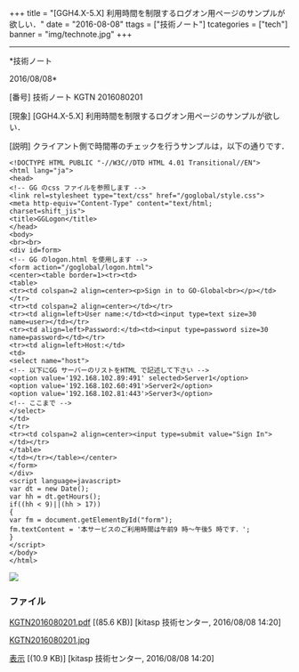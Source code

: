 ﻿+++
title = "[GGH4.X-5.X] 利用時間を制限するログオン用ページのサンプルが欲しい．"
date = "2016-08-08"
ttags = ["技術ノート"]
tcategories = ["tech"]
banner = "img/technote.jpg"
+++

-----------------------------------------------------------------------------------------------------------------------------

*技術ノート

2016/08/08*


[番号]
技術ノート KGTN 2016080201

[現象]
[GGH4.X-5.X] 利用時間を制限するログオン用ページのサンプルが欲しい．

[説明]
クライアント側で時間帯のチェックを行うサンプルは，以下の通りです．

    <!DOCTYPE HTML PUBLIC "-//W3C//DTD HTML 4.01 Transitional//EN">
    <html lang="ja">
    <head>
    <!-- GG のcss ファイルを参照します -->
    <link rel=stylesheet type="text/css" href="/goglobal/style.css">
    <meta http-equiv="Content-Type" content="text/html; charset=shift_jis">
    <title>GGLogon</title>
    </head>
    <body>
    <br><br>
    <div id=form>
    <!-- GG のlogon.html を使用します -->
    <form action="/goglobal/logon.html">
    <center><table border=1><tr><td>
    <table>
    <tr><td colspan=2 align=center><p>Sign in to GO-Global<br></p></td></tr>
    <tr><td colspan=2 align=center></td></tr>
    <tr><td align=left>User name:</td><td><input type=text size=30 name=user></td></tr>
    <tr><td align=left>Password:</td><td><input type=password size=30
    name=password></td></tr>
    <tr><td align=left>Host:</td>
    <td>
    <select name="host">
    <!-- 以下にGG サーバーのリストをHTML で記述して下さい -->
    <option value='192.168.102.89:491' selected>Server1</option>
    <option value='192.168.102.60:491'>Server2</option>
    <option value='192.168.102.81:443'>Server3</option>
    <!-- ここまで -->
    </select>
    </td>
    </tr>
    <tr><td colspan=2 align=center><input type=submit value="Sign In"></td></tr>
    </table>
    </td></tr></table></center>
    </form>
    </div>
    <script language=javascript>
    var dt = new Date();
    var hh = dt.getHours();
    if((hh < 9)||(hh > 17))
    {
    var fm = document.getElementById("form");
    fm.textContent = '本サービスのご利用時間は午前9 時～午後5 時です．';
    }
    </script>
    </body>
    </html>

![](http://techreport.kitasp.net/attachments/download/2900/KGTN2016080201.jpg)


### ファイル





[KGTN2016080201.pdf](http://techreport.kitasp.net/attachments/download/2899/KGTN2016080201.pdf)
 [(85.6 KB)] [kitasp 技術センター, 2016/08/08
14:20]

[KGTN2016080201.jpg](http://techreport.kitasp.net/attachments/download/2900/KGTN2016080201.jpg)

[表示](http://techreport.kitasp.net/attachments/2900/KGTN2016080201.jpg "表示")
 [(10.9 KB)] [kitasp 技術センター, 2016/08/08
14:20]
